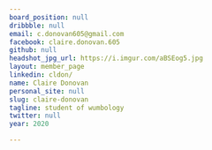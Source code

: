 ```yaml
---
board_position: null
dribbble: null
email: c.donovan605@gmail.com
facebook: claire.donovan.605
github: null
headshot_jpg_url: https://i.imgur.com/aBSEog5.jpg
layout: member_page
linkedin: cldon/
name: Claire Donovan
personal_site: null
slug: claire-donovan
tagline: student of wumbology
twitter: null
year: 2020

---
```

